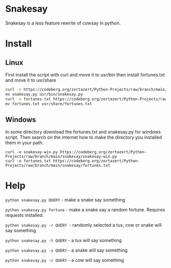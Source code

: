 # Snakesay
Snakesay is a less feature rewrite of cowsay in python.

# Install
## Linux
First install the script with curl and move it to usr/bin then install fortunes.txt and move it to usr/share
```bash
curl -o https://codeberg.org/zortazert/Python-Projects/raw/branch/main/snakesay/snakesay.py snakesay.py
mv snakesay.py usr/bin/snakesay.py
curl -o fortunes.txt https://codeberg.org/zortazert/Python-Projects/raw/branch/main/snakesay/fortunes.txt 
mv fortunes.txt usr/share/fortunes.txt
```
## Windows
In some directory download the fortunes.txt and snakesay.py for windows script. Then search on the internet how to make the directory you installed them in your path.
```
curl -o snakesay-win.py https://codeberg.org/zortazert/Python-Projects/raw/branch/main/snakesay/snakesay-win.py 
curl -o fortunes.txt https://codeberg.org/zortazert/Python-Projects/raw/branch/main/snakesay/fortunes.txt 
```
# Help
`python snakesay.py QUERY` - make a snake say something

`python snakesay.py fortune` - make a snake say a random fortune. Requires requests installed.

`python snakesay.py -r QUERY `- randomly selected a tux, cow or snake will say something
    
`python snakesay.py -t QUERY` - a tux will say something

`python snakesay.py -s QUERY` - a snake will say something

`python snakesay.py -c QUERY` - a cow will say something

